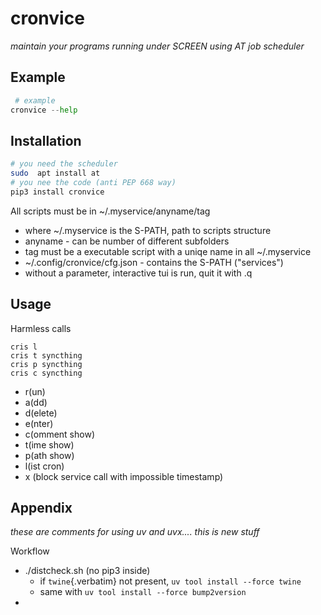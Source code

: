 # cronvice

*maintain your programs running under SCREEN using AT job scheduler*

## Example

``` python
 # example
cronvice --help
```

## Installation

``` {.bash org-language="sh"}
# you need the scheduler
sudo  apt install at
# you nee the code (anti PEP 668 way)
pip3 install cronvice
```

All scripts must be in \~/.myservice/anyname/tag

-   where \~/.myservice is the S-PATH, path to scripts structure
-   anyname - can be number of different subfolders
-   tag must be a executable script with a uniqe name in all
    \~/.myservice
-   \~/.config/cronvice/cfg.json - contains the S-PATH (\"services\")
-   without a parameter, interactive tui is run, quit it with .q

## Usage

Harmless calls

``` example
cris l
cris t syncthing
cris p syncthing
cris c syncthing
```

-   r(un)
-   a(dd)
-   d(elete)
-   e(nter)
-   c(omment show)
-   t(ime show)
-   p(ath show)
-   l(ist cron)
-   x (block service call with impossible timestamp)

## Appendix

*these are comments for using uv and uvx.... this is new stuff*

Workflow

-   ./distcheck.sh (no pip3 inside)
    -   if `twine`{.verbatim} not present,
        `uv tool install --force twine`
    -   same with `uv tool install --force bump2version`
-   
